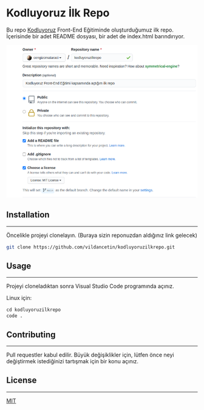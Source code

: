 # Kodluyoruz İlk Repo
Bu repo [Kodluyoruz](https://www.kodluyoruz.org/) Front-End Eğitiminde oluşturduğumuz ilk repo. İçerisinde bir adet README dosyası, bir adet de index.html barındırıyor.

![github](picture/github.png)
## Installation
---
Öncelikle projeyi clonelayın. (Buraya sizin reponuzdan aldığınız link gelecek)

```bash
git clone https://github.com/vildancetin/kodluyoruzilkrepo.git
```
## Usage
---
Projeyi cloneladıktan sonra Visual Studio Code programında açınız.

Linux için:
```linux
cd kodluyoruzilkrepo
code .
```
## Contributing
---
Pull requestler kabul edilir. Büyük değişiklikler için, lütfen önce neyi değiştirmek istediğinizi tartışmak için bir konu açınız.
## License
---
[MIT](https://choosealicense.com/licenses/mit/)
